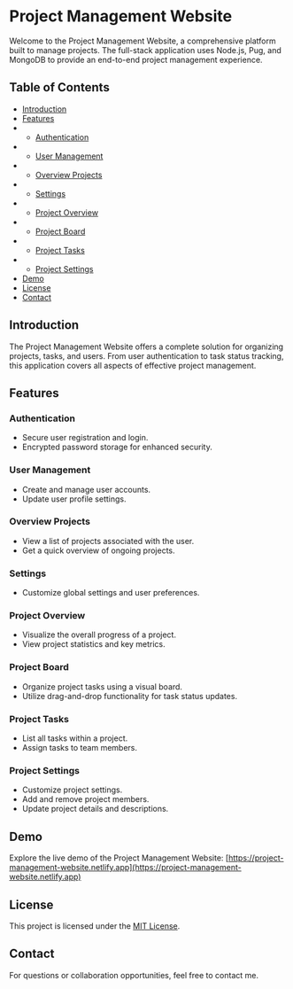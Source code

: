 # Project Management Website

Welcome to the Project Management Website, a comprehensive platform built to manage projects. The full-stack application uses Node.js, Pug, and MongoDB to provide an end-to-end project management experience.

## Table of Contents

- [Introduction](#introduction)
- [Features](#features)
- - [Authentication](#authentication)
- - [User Management](#user-management)
- - [Overview Projects](#overview-projects)
- - [Settings](#settings)
- - [Project Overview](#project-overview)
- - [Project Board](#project-board)
- - [Project Tasks](#project-tasks)
- - [Project Settings](#project-settings)
- [Demo](#demo)
- [License](#license)
- [Contact](#contact)

## Introduction

The Project Management Website offers a complete solution for organizing projects, tasks, and users. From user authentication to task status tracking, this application covers all aspects of effective project management.

## Features

### Authentication

- Secure user registration and login.
- Encrypted password storage for enhanced security.

### User Management

- Create and manage user accounts.
- Update user profile settings.

### Overview Projects

- View a list of projects associated with the user.
- Get a quick overview of ongoing projects.

### Settings

- Customize global settings and user preferences.

### Project Overview

- Visualize the overall progress of a project.
- View project statistics and key metrics.

### Project Board

- Organize project tasks using a visual board.
- Utilize drag-and-drop functionality for task status updates.

### Project Tasks

- List all tasks within a project.
- Assign tasks to team members.

### Project Settings

- Customize project settings.
- Add and remove project members.
- Update project details and descriptions.

## Demo

Explore the live demo of the Project Management Website: [https://project-management-website.netlify.app](https://project-management-website.netlify.app)

## License

This project is licensed under the [MIT License](LICENSE).

## Contact

For questions or collaboration opportunities, feel free to contact me.
